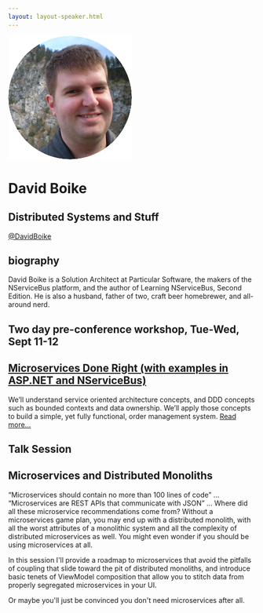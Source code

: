 ```yaml
---
layout: layout-speaker.html
---
```


<div class="container section featured-speaker">
  <div class="row">
    <div class="col-xs-12 col-sm-2 img-container">
      <img class="speaker-page-img" src="../img/speakers/David-Boike-ON.png">
    </div>
    <div class="col-xs-12 col-sm-10 copy-container">
      <h1 class="speaker-header">David Boike</h1>
      <h2 class="speaker-subtitle">Distributed Systems and Stuff</h2>
      <p class="copy"><a class="speaker-handle" href="https://twitter.com/DavidBoike" target="_blank">@DavidBoike</a></p>
      <h2 class="speaker-subheader"><strong>biography</strong></h2>
      <p class="copy">David Boike is a Solution Architect at Particular Software, the makers of the NServiceBus platform, and the author of Learning NServiceBus, Second Edition. He is also a husband, father of two, craft beer homebrewer, and all-around nerd.</p>
      <h2 class="speaker-subheader">Two day pre-conference workshop, Tue-Wed, Sept 11-12</h2>
      <h2 class="speaker-subheader"><a href="../workshops/microservices-done-right.html">Microservices Done Right (with examples in ASP.NET and NServiceBus)</a></h2>
      <p class="copy">We’ll understand service oriented architecture concepts, and DDD concepts such as bounded contexts and data ownership. We’ll apply those concepts to build a simple, yet fully functional, order management system. <a href="../workshops/microservices-done-right.html">Read more...</a></p>
      <h2 class="speaker-subheader">Talk Session</h2>
      <h2 class="speaker-subheader gold">Microservices and Distributed Monoliths</h2>
      <p class="copy">“Microservices should contain no more than 100 lines of code” … “Microservices are REST APIs that communicate with JSON” … Where did all these microservice recommendations come from? Without a microservices game plan, you may end up with a distributed monolith, with all the worst attributes of a monolithic system and all the complexity of distributed microservices as well. You might even wonder if you should be using microservices at all.</p>
      <p class="copy">In this session I'll provide a roadmap to microservices that avoid the pitfalls of coupling that slide toward the pit of distributed monoliths, and introduce basic tenets of ViewModel composition that allow you to stitch data from properly segregated microservices in your UI.</p>
      <p class="copy">Or maybe you'll just be convinced you don't need microservices after all.</p>
      <!--<a class="btn" href="https://ti.to/explore-ddd-conference/2017">Buy Tickets</a>-->
    </div>
  </div>
</div>